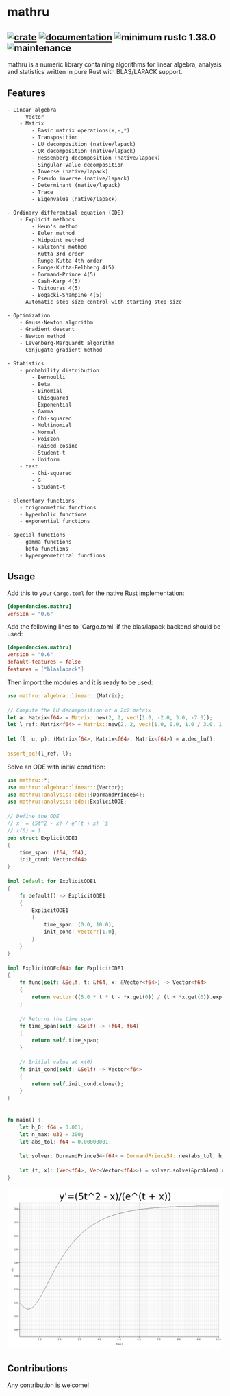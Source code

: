 # mathru

[![crate](https://img.shields.io/crates/v/mathru.svg)](https://crates.io/crates/mathru)
[![documentation](https://docs.rs/mathru/badge.svg)](https://docs.rs/mathru)
![minimum rustc 1.38.0](https://img.shields.io/badge/rustc-1.38.0-green.svg)
![maintenance](https://img.shields.io/badge/maintenance-actively--developed-brightgreen.svg)
------------
mathru is a numeric library containing algorithms for linear algebra, analysis and statistics written in pure Rust with BLAS/LAPACK support.

## Features
    - Linear algebra
        - Vector
        - Matrix
            - Basic matrix operations(+,-,*)
            - Transposition
            - LU decomposition (native/lapack)
            - QR decomposition (native/lapack)
            - Hessenberg decomposition (native/lapack)
            - Singular value decomposition
            - Inverse (native/lapack)
            - Pseudo inverse (native/lapack)
            - Determinant (native/lapack)
            - Trace
            - Eigenvalue (native/lapack)

    - Ordinary differential equation (ODE)
        - Explicit methods
            - Heun's method
            - Euler method
            - Midpoint method
            - Ralston's method
            - Kutta 3rd order
            - Runge-Kutta 4th order
            - Runge-Kutta-Felhberg 4(5)
            - Dormand-Prince 4(5)
            - Cash-Karp 4(5)
            - Tsitouras 4(5)
            - Bogacki-Shampine 4(5)
        - Automatic step size control with starting step size
        
    - Optimization
        - Gauss-Newton algorithm
        - Gradient descent
        - Newton method
        - Levenberg-Marquardt algorithm
        - Conjugate gradient method

    - Statistics
        - probability distribution
            - Bernoulli
            - Beta
            - Binomial
            - Chisquared
            - Exponential
            - Gamma
            - Chi-squared
            - Multinomial
            - Normal
            - Poisson
            - Raised cosine
            - Student-t
            - Uniform
        - test
            - Chi-squared 
            - G
            - Student-t

    - elementary functions
        - trigonometric functions
        - hyperbolic functions
        - exponential functions

    - special functions
        - gamma functions
        - beta functions
        - hypergeometrical functions
## Usage

Add this to your `Cargo.toml` for the native Rust implementation:

```toml
[dependencies.mathru]
version = "0.6"
```
Add the following lines to 'Cargo.toml' if the blas/lapack backend should be used:

```toml
[dependencies.mathru]
version = "0.6"
default-features = false
features = ["blaslapack"]
```

Then import the modules and it is ready to be used:

```rust
use mathru::algebra::linear::{Matrix};

// Compute the LU decomposition of a 2x2 matrix
let a: Matrix<f64> = Matrix::new(2, 2, vec![1.0, -2.0, 3.0, -7.0]);
let l_ref: Matrix<f64> = Matrix::new(2, 2, vec![1.0, 0.0, 1.0 / 3.0, 1.0]);

let (l, u, p): (Matrix<f64>, Matrix<f64>, Matrix<f64>) = a.dec_lu();

assert_eq!(l_ref, l);
```

Solve an ODE with initial condition:

```rust
use mathru::*;
use mathru::algebra::linear::{Vector};
use mathru::analysis::ode::{DormandPrince54};
use mathru::analysis::ode::ExplicitODE;

// Define the ODE
// x' = (5t^2 - x) / e^(t + x) `$
// x(0) = 1
pub struct ExplicitODE1
{
	time_span: (f64, f64),
	init_cond: Vector<f64>
}

impl Default for ExplicitODE1
{
	fn default() -> ExplicitODE1
	{
		ExplicitODE1
		{
			time_span: (0.0, 10.0),
			init_cond: vector![1.0],
		}
	}
}

impl ExplicitODE<f64> for ExplicitODE1
{
   	fn func(self: &Self, t: &f64, x: &Vector<f64>) -> Vector<f64>
	{
		return vector!((5.0 * t * t - *x.get(0)) / (t + *x.get(0)).exp());
	}
    
    // Returns the time span
    fn time_span(self: &Self) -> (f64, f64)
	{
		return self.time_span;
	}

    // Initial value at x(0)
    fn init_cond(self: &Self) -> Vector<f64>
	{
		return self.init_cond.clone();
	}
}


fn main() {
	let h_0: f64 = 0.001;
	let n_max: u32 = 300;
	let abs_tol: f64 = 0.00000001;

	let solver: DormandPrince54<f64> = DormandPrince54::new(abs_tol, h_0, n_max);

	let (t, x): (Vec<f64>, Vec<Vector<f64>>) = solver.solve(&problem).unwrap();
}
```
![Example image](figure/ode_simple3.png)


## Contributions

Any contribution is welcome!
